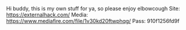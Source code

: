 Hi buddy, this is my own stuff for ya, so please enjoy elbowcough
Site: https://externalhack.com/
Media: https://www.mediafire.com/file/1v30kd20ftwphqg/
Pass: 910f1256fd9f

